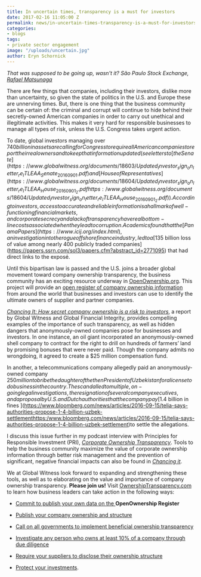 ```yaml
---
title: In uncertain times, transparency is a must for investors
date: 2017-02-16 11:05:00 Z
permalink: news/in-uncertain-times-transparency-is-a-must-for-investors/
categories:
- blogs
tags:
- private sector engagement
image: "/uploads/uncertain.jpg"
author: Eryn Schornick
---
```


*That was supposed to be going up, wasn't it? São Paulo Stock Exchange, [Rafael Matsunaga](https://www.flickr.com/photos/rednuht/ "Go to Rafael Matsunaga's photostream")*

There are few things that companies, including their investors, dislike more than uncertainty, so given the state of politics in the U.S. and Europe these are unnerving times. But, there is one thing that the business community can be certain of: the criminal and corrupt will continue to hide behind their secretly-owned American companies in order to carry out unethical and illegitimate activities. This makes it very hard for responsible businesses to manage all types of risk, unless the U.S. Congress takes urgent action.

To date, global investors managing over $740 billion in assets are calling for Congress to require all American companies to report their real owners and to keep that information updated (see letters to [the Senate ](https://www.globalwitness.org/documents/18603/Updated_Investor_sign_on_letter_re_ITLEAA_Senate_20160901.pdf)and [House of Representatives](https://www.globalwitness.org/documents/18604/Updated_Investor_sign_on_letter_re_ITLEAA_House_20160901_2.pdfhttps:/www.globalwitness.org/documents/18604/Updated_Investor_sign_on_letter_re_ITLEAA_House_20160901_2.pdf)). According to investors, access to accurate and reliable information is a hallmark of well-functioning financial markets, and corporate secrecy and a lack of transparency have real bottom-line costs associated when they lead to corruption. Academics found that the [Panama Papers](https://www.icij.org/index.html), an investigation into the rogue offshore finance industry, led to a [$135 billion loss of value among nearly 400 publicly traded companies](https://papers.ssrn.com/sol3/papers.cfm?abstract_id=2771095) that had direct links to the exposé.

Until this bipartisan law is passed and the U.S. joins a broader global movement toward company ownership transparency, the business community has an exciting resource underway in [OpenOwnership.org](http://openownership.org/). This project will provide an [open register of company ownership information](http://openownership.org/about/) from around the world that businesses and investors can use to identify the ultimate owners of supplier and partner companies.

*[Chancing It: How secret company ownership is a risk to investors](https://www.globalwitness.org/en/reports/chancing-it/)*, a report by Global Witness and Global Financial Integrity, provides compelling examples of the importance of such transparency, as well as hidden dangers that anonymously-owned companies pose for businesses and investors. In one instance, an oil giant incorporated an anonymously-owned shell company to contract for the right to drill on hundreds of farmers’ land by promising bonuses that were never paid. Though the company admits no wrongdoing, it agreed to create a $25 million compensation fund.

In another, a telecommunications company allegedly paid an anonymously-owned company $250 million to bribe the daughter of the then President of Uzbekistan for a license to do business in the country. The scandal led to multiple, on-going legal investigations, the resignation of several company executives, and a proposal by U.S. and Dutch authorities that the company pay [$1.4 billion in fines ](https://www.bloomberg.com/news/articles/2016-09-15/telia-says-authorities-propose-1-4-billion-uzbek-settlementhttps:/www.bloomberg.com/news/articles/2016-09-15/telia-says-authorities-propose-1-4-billion-uzbek-settlement)to settle the allegations.

I discuss this issue further in my podcast interview with Principles for Responsible Investment (PRI), *[Corporate Ownership Transparency](http://pripodcasts.libsyn.com/corporate-ownership-transparency)*. Tools to help the business community maximize the value of corporate ownership information through better risk management and the prevention of significant, negative financial impacts can also be found in *[Chancing it](https://www.globalwitness.org/en/reports/chancing-it/)*.

We at Global Witness look forward to expanding and strengthening these tools, as well as to elaborating on the value and importance of company ownership transparency. **Please join us!** Visit [OwnershipTransparency.com ](http://ownershiptransparency.com/)to learn how business leaders can take action in the following ways:

* [Commit to publish your own data on the ](http://ownershiptransparency.com/take-action/commit-to-publish-your-ownership-data-on-the-global-register/)**OpenOwnership Register**

* [Publish your company ownership and structure](http://ownershiptransparency.com/take-action/publish-your-company-ownership-and-structure/)

* [Call on all governments to implement beneficial ownership transparency](http://ownershiptransparency.com/take-action/call-on-all-governments-to-implement-beneficial-ownership-transparency/)

* [Investigate any person who owns at least 10% of a company through due diligence](http://ownershiptransparency.com/take-action/investigate-ownership-down-to-at-least-10-in-your-due-diligence/)

* [Require your suppliers to disclose their ownership structure](http://ownershiptransparency.com/take-action/require-your-suppliers-to-disclose-their-ownership-structure/)

* [Protect your investments](http://ownershiptransparency.com/take-action/protect-your-investments/).
